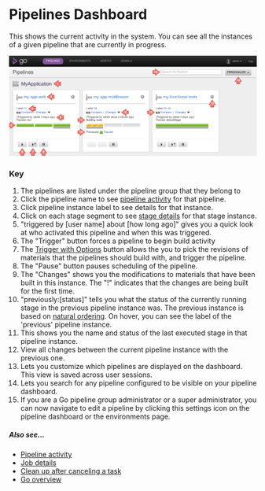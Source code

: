 # Pipelines Dashboard

This shows the current activity in the system. You can see all the instances of a given pipeline that are currently in progress.

![Pipelines Dashboard Page](../resources/images/pipelines_dashboard.png)

### Key

1.  The pipelines are listed under the pipeline group that they belong to
2.  Click the pipeline name to see [pipeline activity](../navigation/pipeline_activity_page.md) for that pipeline.
3.  Click pipeline instance label to see details for that instance.
4.  Click on each stage segment to see [stage details](../navigation/stage_details_page.md) for that stage instance.
5.  "triggered by [user name] about [how long ago]" gives you a quick look at who activated this pipeline and when this was triggered.
6.  The "Trigger" button forces a pipeline to begin build activity
7.  The [Trigger with Options](../advanced_usage/trigger_with_options.md) button allows the you to pick the revisions of materials that the pipelines should build with, and trigger the pipeline.
8.  The "Pause" button pauses scheduling of the pipeline.
9.  The "Changes" shows you the modifications to materials that have been built in this instance. The "!" indicates that the changes are being built for the first time.
10. "previously:[status]" tells you what the status of the currently running stage in the previous pipeline instance was. The previous instance is based on [natural ordering](../faq/ordering_of_pipelines.md). On hover, you can see the label of the 'previous' pipeline instance.
11. This shows you the name and status of the last executed stage in that pipeline instance.
12. View all changes between the current pipeline instance with the previous one.
13. Lets you customize which pipelines are displayed on the dashboard. This view is saved across user sessions.
14. Lets you search for any pipeline configured to be visible on your pipeline dashboard.
15. If you are a Go pipeline group administrator or a super administrator, you can now navigate to edit a pipeline by clicking this settings icon on the pipeline dashboard or the environments page.

##### Also see...

-   [Pipeline activity](../navigation/pipeline_activity_page.md)
-   [Job details](../navigation/job_details_page.md)
-   [Clean up after canceling a task](../advanced_usage/dev_clean_up_when_cancel.md)
-   [Go overview](../introduction/index.md)